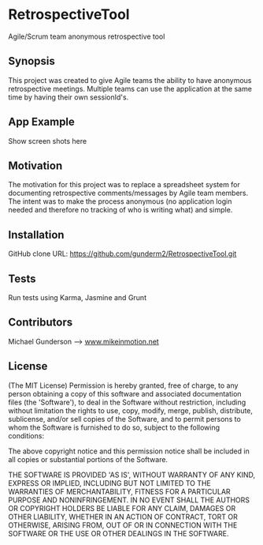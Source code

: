 # RetrospectiveTool
Agile/Scrum team anonymous retrospective tool
## Synopsis

This project was created to give Agile teams the ability to have anonymous retrospective meetings. Multiple teams can use the application at the same time by having their own sessionId's.

## App Example

Show screen shots here

## Motivation

The motivation for this project was to replace a spreadsheet system for documenting retrospective comments/messages by Agile team members. The intent was to make the process anonymous (no application login needed and therefore no tracking of who is writing what) and simple.

## Installation

GitHub clone URL: https://github.com/gunderm2/RetrospectiveTool.git

## Tests

Run tests using Karma, Jasmine and Grunt

## Contributors

Michael Gunderson --> www.mikeinmotion.net

## License

(The MIT License) Permission is hereby granted, free of charge, to any person obtaining a copy of this software and associated documentation files (the 'Software'), to deal in the Software without restriction, including without limitation the rights to use, copy, modify, merge, publish, distribute, sublicense, and/or sell copies of the Software, and to permit persons to whom the Software is furnished to do so, subject to the following conditions:

The above copyright notice and this permission notice shall be included in all copies or substantial portions of the Software.

THE SOFTWARE IS PROVIDED 'AS IS', WITHOUT WARRANTY OF ANY KIND, EXPRESS OR IMPLIED, INCLUDING BUT NOT LIMITED TO THE WARRANTIES OF MERCHANTABILITY, FITNESS FOR A PARTICULAR PURPOSE AND NONINFRINGEMENT. IN NO EVENT SHALL THE AUTHORS OR COPYRIGHT HOLDERS BE LIABLE FOR ANY CLAIM, DAMAGES OR OTHER LIABILITY, WHETHER IN AN ACTION OF CONTRACT, TORT OR OTHERWISE, ARISING FROM, OUT OF OR IN CONNECTION WITH THE SOFTWARE OR THE USE OR OTHER DEALINGS IN THE SOFTWARE.
